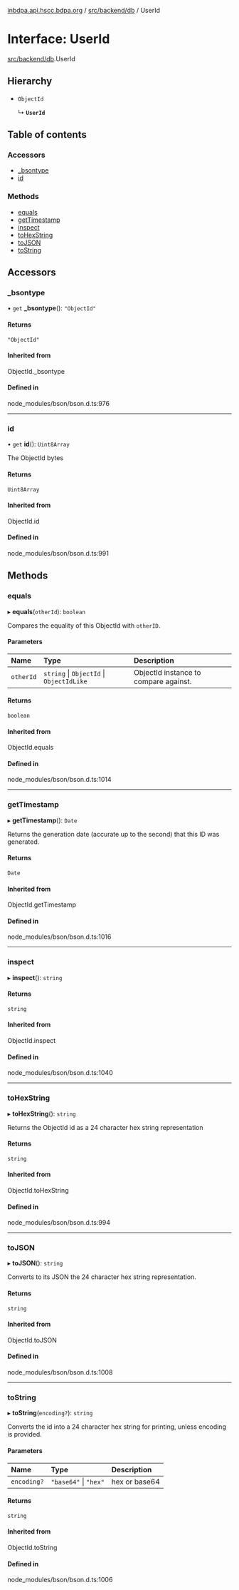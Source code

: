 [inbdpa.api.hscc.bdpa.org](../README.md) / [src/backend/db](../modules/src_backend_db.md) / UserId

# Interface: UserId

[src/backend/db](../modules/src_backend_db.md).UserId

## Hierarchy

- `ObjectId`

  ↳ **`UserId`**

## Table of contents

### Accessors

- [\_bsontype](src_backend_db.UserId.md#_bsontype)
- [id](src_backend_db.UserId.md#id)

### Methods

- [equals](src_backend_db.UserId.md#equals)
- [getTimestamp](src_backend_db.UserId.md#gettimestamp)
- [inspect](src_backend_db.UserId.md#inspect)
- [toHexString](src_backend_db.UserId.md#tohexstring)
- [toJSON](src_backend_db.UserId.md#tojson)
- [toString](src_backend_db.UserId.md#tostring)

## Accessors

### \_bsontype

• `get` **_bsontype**(): ``"ObjectId"``

#### Returns

``"ObjectId"``

#### Inherited from

ObjectId.\_bsontype

#### Defined in

node_modules/bson/bson.d.ts:976

___

### id

• `get` **id**(): `Uint8Array`

The ObjectId bytes

#### Returns

`Uint8Array`

#### Inherited from

ObjectId.id

#### Defined in

node_modules/bson/bson.d.ts:991

## Methods

### equals

▸ **equals**(`otherId`): `boolean`

Compares the equality of this ObjectId with `otherID`.

#### Parameters

| Name | Type | Description |
| :------ | :------ | :------ |
| `otherId` | `string` \| `ObjectId` \| `ObjectIdLike` | ObjectId instance to compare against. |

#### Returns

`boolean`

#### Inherited from

ObjectId.equals

#### Defined in

node_modules/bson/bson.d.ts:1014

___

### getTimestamp

▸ **getTimestamp**(): `Date`

Returns the generation date (accurate up to the second) that this ID was generated.

#### Returns

`Date`

#### Inherited from

ObjectId.getTimestamp

#### Defined in

node_modules/bson/bson.d.ts:1016

___

### inspect

▸ **inspect**(): `string`

#### Returns

`string`

#### Inherited from

ObjectId.inspect

#### Defined in

node_modules/bson/bson.d.ts:1040

___

### toHexString

▸ **toHexString**(): `string`

Returns the ObjectId id as a 24 character hex string representation

#### Returns

`string`

#### Inherited from

ObjectId.toHexString

#### Defined in

node_modules/bson/bson.d.ts:994

___

### toJSON

▸ **toJSON**(): `string`

Converts to its JSON the 24 character hex string representation.

#### Returns

`string`

#### Inherited from

ObjectId.toJSON

#### Defined in

node_modules/bson/bson.d.ts:1008

___

### toString

▸ **toString**(`encoding?`): `string`

Converts the id into a 24 character hex string for printing, unless encoding is provided.

#### Parameters

| Name | Type | Description |
| :------ | :------ | :------ |
| `encoding?` | ``"base64"`` \| ``"hex"`` | hex or base64 |

#### Returns

`string`

#### Inherited from

ObjectId.toString

#### Defined in

node_modules/bson/bson.d.ts:1006
